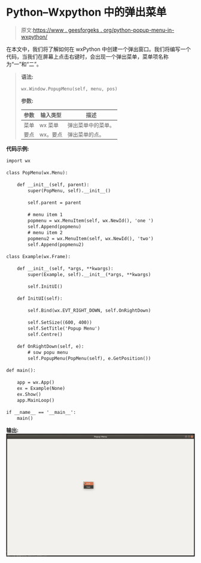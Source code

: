 # Python–Wxpython 中的弹出菜单

> 原文:[https://www . geesforgeks . org/python-popup-menu-in-wxpython/](https://www.geeksforgeeks.org/python-popup-menu-in-wxpython/)

在本文中，我们将了解如何在 wxPython 中创建一个弹出窗口。我们将编写一个代码，当我们在屏幕上点击右键时，会出现一个弹出菜单，菜单项名称为“一”和“二”。

> **语法:**
> 
> ```
> wx.Window.PopupMenu(self, menu, pos)
> 
> ```
> 
> **参数:**
> 
> | 参数 | 输入类型 | 描述 |
> | --- | --- | --- |
> | 菜单 | wx 菜单 | 弹出菜单中的菜单。 |
> | 要点 | wx。要点 | 弹出菜单的点。 |

**代码示例:**

```
import wx

class PopMenu(wx.Menu):

    def __init__(self, parent):
        super(PopMenu, self).__init__()

        self.parent = parent

        # menu item 1
        popmenu = wx.MenuItem(self, wx.NewId(), 'one ')
        self.Append(popmenu)
        # menu item 2
        popmenu2 = wx.MenuItem(self, wx.NewId(), 'two')
        self.Append(popmenu2)

class Example(wx.Frame):

    def __init__(self, *args, **kwargs):
        super(Example, self).__init__(*args, **kwargs)

        self.InitUI()

    def InitUI(self):

        self.Bind(wx.EVT_RIGHT_DOWN, self.OnRightDown)

        self.SetSize((600, 400))
        self.SetTitle('Popup Menu')
        self.Centre()

    def OnRightDown(self, e):
        # sow popu menu
        self.PopupMenu(PopMenu(self), e.GetPosition())

def main():

    app = wx.App()
    ex = Example(None)
    ex.Show()
    app.MainLoop()

if __name__ == '__main__':
    main()
```

**输出:**
![](img/5b844975c31a473d27cec4322737d381.png)